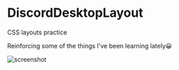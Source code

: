 # DiscordDesktopLayout
CSS layouts practice

Reinforcing some of the things I've been learning lately😀

![screenshot](https://github.com/BryanFonseca/DiscordDesktopLayout/screenshots/1.png?raw=true)
